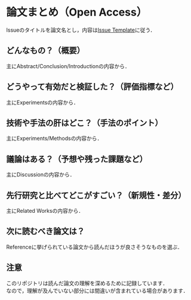 # 論文まとめ（Open Access）
Issueのタイトルを論文名とし，内容は[Issue Template](issue_template.md)に従う．

## どんなもの？（概要）
主にAbstract/Conclusion/Introductionの内容から．

## どうやって有効だと検証した？（評価指標など）
主にExperimentsの内容から．

## 技術や手法の肝はどこ？（手法のポイント）
主にExperiments/Methodsの内容から．

## 議論はある？（予想や残った課題など）
主にDiscussionの内容から．

## 先行研究と比べてどこがすごい？（新規性・差分）
主にRelated Worksの内容から．

## 次に読むべき論文は？
Referenceに挙げられている論文から読んだほうが良さそうなものを選ぶ．

## 注意
このリポジトリは読んだ論文の理解を深めるために記録しています．  
なので，理解が及んでいない部分には間違いが含まれている場合があります．
